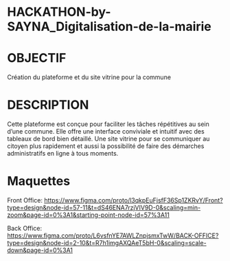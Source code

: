 # HACKATHON-by-SAYNA_Digitalisation-de-la-mairie

# OBJECTIF
Création du plateforme et du site vitrine pour la commune

# DESCRIPTION
Cette plateforme est conçue pour faciliter les tâches répétitives au sein d’une commune. Elle offre une interface conviviale et intuitif avec des tableaux de bord bien détaillé.
Une site vitrine pour se communiquer au citoyen plus rapidement et aussi la possibilité de faire des démarches administratifs en ligne à tous moments.

# Maquettes
Front Office:
https://www.figma.com/proto/l3qkpEuFjsfF36Sp1ZKRvY/Front?type=design&node-id=57-11&t=dS46ENA7rzjVIV9D-0&scaling=min-zoom&page-id=0%3A1&starting-point-node-id=57%3A11

Back Office:
https://www.figma.com/proto/L6vsfnYE7AWLZnpjsmxTwW/BACK-OFFICE?type=design&node-id=2-10&t=R7h1imgAXQAeT5bH-0&scaling=scale-down&page-id=0%3A1



